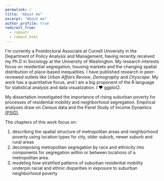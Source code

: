 ```yaml
---
permalink: /
title: "About me"
excerpt: "About me"
author_profile: true
redirect_from:
  - /about/
  - /about.html
---
```


I'm currently a Postdoctoral Associate at Cornell University in the Department of Policy Analysis and Management, having recently received my Ph.D in Sociology at the University of Washington. My research interests focus on residential segregation, housing markets and the changing spatial distribution of place-based inequalities. I have published research in peer-reviewed outlets like _Urban Affairs Review_, _Demography_ and _Cityscape_. My work has a quantitative focus, and I am a big proponent of the R language for statistical analysis and data visualization. I ❤ ggplot2.

My dissertation investigated the importance of rising suburban poverty for processes of residential mobility and neighborhood segregation. Empirical analyses draw on Census data and the Panel Study of Income Dynamics [(PSID)](http://psid.org).

The chapters of this work focus on:
  1. describing the spatial structure of metropolitan areas and neighborhood poverty using location types for city, older suburb, newer suburb and rural areas
  2. decomposing metropolitan segregation by race and ethnicity into components for segregation within or between locations of a metropolitan area.
  3. modeling how stratified patterns of suburban residential mobility underpin racial and ethnic disparities in exposure to suburban neighborhood poverty
